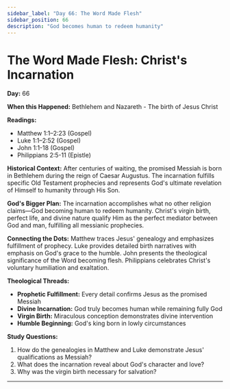 ```yaml
---
sidebar_label: "Day 66: The Word Made Flesh"
sidebar_position: 66
description: "God becomes human to redeem humanity"
---
```


# The Word Made Flesh: Christ's Incarnation

**Day:** 66

**When this Happened:** Bethlehem and Nazareth - The birth of Jesus Christ

**Readings:**
- Matthew 1:1–2:23 (Gospel)
- Luke 1:1–2:52 (Gospel)
- John 1:1-18 (Gospel)
- Philippians 2:5-11 (Epistle)

**Historical Context:** After centuries of waiting, the promised Messiah is born in Bethlehem during the reign of Caesar Augustus. The incarnation fulfills specific Old Testament prophecies and represents God's ultimate revelation of Himself to humanity through His Son.

**God's Bigger Plan:** The incarnation accomplishes what no other religion claims—God becoming human to redeem humanity. Christ's virgin birth, perfect life, and divine nature qualify Him as the perfect mediator between God and man, fulfilling all messianic prophecies.

**Connecting the Dots:** Matthew traces Jesus' genealogy and emphasizes fulfillment of prophecy. Luke provides detailed birth narratives with emphasis on God's grace to the humble. John presents the theological significance of the Word becoming flesh. Philippians celebrates Christ's voluntary humiliation and exaltation.

****Theological Threads:****
- **Prophetic Fulfillment:** Every detail confirms Jesus as the promised Messiah
- **Divine Incarnation:** God truly becomes human while remaining fully God
- **Virgin Birth:** Miraculous conception demonstrates divine intervention
- **Humble Beginning:** God's king born in lowly circumstances

**Study Questions:**
1. How do the genealogies in Matthew and Luke demonstrate Jesus' qualifications as Messiah?
2. What does the incarnation reveal about God's character and love?
3. Why was the virgin birth necessary for salvation?

---